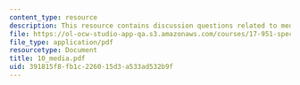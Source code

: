 ```yaml
---
content_type: resource
description: This resource contains discussion questions related to media, and internet.
file: https://ol-ocw-studio-app-qa.s3.amazonaws.com/courses/17-951-special-graduate-topic-in-political-science-political-behavior-fall-2005/391815f8fb1c226015d3a533ad532b9f_10_media.pdf
file_type: application/pdf
resourcetype: Document
title: 10_media.pdf
uid: 391815f8-fb1c-2260-15d3-a533ad532b9f
---
```

